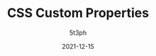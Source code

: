 ---
author: 5t3ph
date: 2021-12-15
tags:
  - css
  - custom-properties
target_url: https://12daysofweb.dev/2021/css-custom-properties/
title: CSS Custom Properties
---